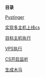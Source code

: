 **目录**

[Pystinger](#t0 "Pystinger")

[实现多主机上线cs](#t1 "实现多主机上线cs")

[目标主机执行](#t2 "目标主机执行")

[VPS执行](#t3 "VPS执行")

[CS开启监听](#t4 "CS开启监听")

[生成木马](#t5 "生成木马")